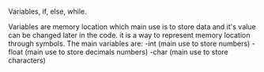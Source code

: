 Variables, if, else, while.

Variables are memory location which main use is to store data and it's value can be changed later in the code.
it is a way to represent memory location through symbols.
The main variables are:
-int (main use to store numbers)
-float (main use to store decimals numbers)
-char (main use to store characters)
